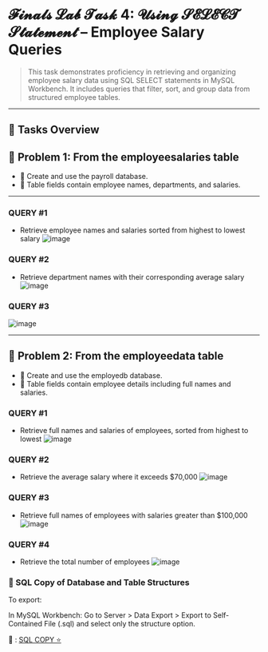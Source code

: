 # 𝓕𝓲𝓷𝓪𝓵𝓼 𝓛𝓪𝓫 𝓣𝓪𝓼𝓴 4: 𝓤𝓼𝓲𝓷𝓰 𝓢𝓔𝓛𝓔𝓒𝓣 𝓢𝓽𝓪𝓽𝓮𝓶𝓮𝓷𝓽 – Employee Salary Queries
> This task demonstrates proficiency in retrieving and organizing employee salary data using SQL SELECT statements in MySQL Workbench. It includes queries that filter, sort, and group data from structured employee tables.
---
## 🧩 Tasks Overview

## 🔹 Problem 1: From the employeesalaries table
- 📁 Create and use the payroll database.
- 📌 Table fields contain employee names, departments, and salaries.
----
### QUERY #1
- Retrieve employee names and salaries sorted from highest to lowest salary
  ![image](https://github.com/user-attachments/assets/633fafe5-10fe-4b5b-a3c8-3a4552b64dc3)
### QUERY #2
-  Retrieve department names with their corresponding average salary
![image](https://github.com/user-attachments/assets/50101fe5-56f8-4ddd-b9d9-fd80ccae1c61)
### QUERY #3
![image](https://github.com/user-attachments/assets/6064fe4e-0284-4516-b281-51b4ca6c081d)

---

## 🔹 Problem 2: From the employeedata table
- 📁 Create and use the employedb database.
- 📌 Table fields contain employee details including full names and salaries.

### QUERY #1 
-  Retrieve full names and salaries of employees, sorted from highest to lowest
  ![image](https://github.com/user-attachments/assets/868df320-99ee-4bfe-8178-11e58d009a3e)

### QUERY #2
-  Retrieve the average salary where it exceeds $70,000
![image](https://github.com/user-attachments/assets/891f3f86-8b2f-4bd8-bbec-ea2e9dd1072a)

### QUERY #3
- Retrieve full names of employees with salaries greater than $100,000
![image](https://github.com/user-attachments/assets/fca14102-7732-4fbb-8927-8767a49d2f84)

### QUERY #4
- Retrieve the total number of employees
  ![image](https://github.com/user-attachments/assets/66750823-479d-4c66-a60c-81b23a53248d)
### 💾 SQL Copy of Database and Table Structures

To export:

In MySQL Workbench:
Go to Server > Data Export > Export to Self-Contained File (.sql) and select only the structure option.

📂 : [SQL COPY ⭐ ](https://github.com/aening/EDM-PROJECTS-Kate/blob/main/Finals%20Lab%20Task%203/Dump20250420%20(3).sql)






